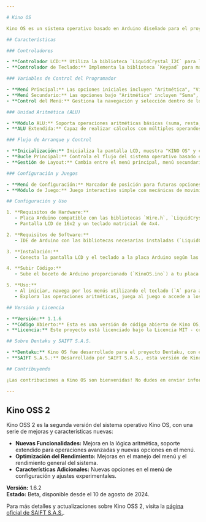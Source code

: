 ```yaml
---

# Kino OS

Kino OS es un sistema operativo basado en Arduino diseñado para el proyecto Dentaku por SAIFT S.A.S. Cuenta con una interfaz gráfica de usuario (GUI) utilizando una pantalla LCD, entrada por teclado y varios módulos para operaciones aritméticas, juegos y configuración.

## Características

### Controladores

- **Controlador LCD:** Utiliza la biblioteca `LiquidCrystal_I2C` para la interfaz con una pantalla LCD de 16x2.
- **Controlador de Teclado:** Implementa la biblioteca `Keypad` para manejar la entrada de un teclado matricial de 4x4.

### Variables de Control del Programador

- **Menú Principal:** Las opciones iniciales incluyen "Aritmética", "Videojuego" y "Ajustes".
- **Menú Secundario:** Las opciones bajo "Aritmética" incluyen "Suma", "Resta", "Multiplicación" y "División".
- **Control del Menú:** Gestiona la navegación y selección dentro de los menús utilizando la pantalla LCD y el teclado.

### Unidad Aritmética (ALU)

- **Módulo ALU:** Soporta operaciones aritméticas básicas (suma, resta, multiplicación, división) y exponenciación.
- **ALU Extendida:** Capaz de realizar cálculos con múltiples operandos para escenarios aritméticos avanzados.

### Flujo de Arranque y Control

- **Inicialización:** Inicializa la pantalla LCD, muestra "KINO OS" y configura la pantalla inicial del menú.
- **Bucle Principal:** Controla el flujo del sistema operativo basado en la entrada del usuario y las selecciones del menú.
- **Gestión de Layout:** Cambia entre el menú principal, menú secundario, operaciones aritméticas, juegos y interfaces de configuración.

### Configuración y Juegos

- **Menú de Configuración:** Marcador de posición para futuras opciones de configuración.
- **Módulo de Juego:** Juego interactivo simple con mecánicas de movimiento y puntuación.

## Configuración y Uso

1. **Requisitos de Hardware:**
   - Placa Arduino compatible con las bibliotecas `Wire.h`, `LiquidCrystal_I2C.h` y `Keypad.h`.
   - Pantalla LCD de 16x2 y un teclado matricial de 4x4.

2. **Requisitos de Software:**
   - IDE de Arduino con las bibliotecas necesarias instaladas (`LiquidCrystal_I2C`, `Keypad`).

3. **Instalación:**
   - Conecta la pantalla LCD y el teclado a la placa Arduino según las configuraciones de pines definidas (`rowPins`, `colPins`).

4. **Subir Código:**
   - Sube el boceto de Arduino proporcionado (`KinoOS.ino`) a tu placa Arduino utilizando el IDE de Arduino.

5. **Uso:**
   - Al iniciar, navega por los menús utilizando el teclado (`A` para anterior, `B` para siguiente, `*` y `#` para cambios en el layout).
   - Explora las operaciones aritméticas, juega al juego o accede a los ajustes de configuración.

## Versión y Licencia

- **Versión:** 1.1.6
- **Código Abierto:** Esta es una versión de código abierto de Kino OS, disponible libremente para modificación y distribución.
- **Licencia:** Este proyecto está licenciado bajo la Licencia MIT - consulta el archivo [LICENSE](LICENSE) para más detalles.

## Sobre Dentaku y SAIFT S.A.S.

- **Dentaku:** Kino OS fue desarrollado para el proyecto Dentaku, con el objetivo de proporcionar un sistema operativo basado en Arduino versátil.
- **SAIFT S.A.S.:** Desarrollado por SAIFT S.A.S., esta versión de Kino OS está adaptada para uso educativo y comunitario de código abierto.

## Contribuyendo

¡Las contribuciones a Kino OS son bienvenidas! No dudes en enviar informes de errores, solicitudes de características o pull requests a través de los Issues en GitHub.

---
```


## Kino OSS 2

Kino OSS 2 es la segunda versión del sistema operativo Kino OS, con una serie de mejoras y características nuevas:

- **Nuevas Funcionalidades:** Mejora en la lógica aritmética, soporte extendido para operaciones avanzadas y nuevas opciones en el menú.
- **Optimización del Rendimiento:** Mejoras en el manejo del menú y el rendimiento general del sistema.
- **Características Adicionales:** Nuevas opciones en el menú de configuración y ajustes experimentales.

**Versión:** 1.6.2  
**Estado:** Beta, disponible desde el 10 de agosto de 2024.  

Para más detalles y actualizaciones sobre Kino OSS 2, visita la [página oficial de SAIFT S.A.S.](https://saift-web.vercel.app/).
